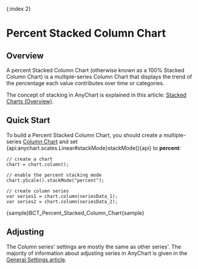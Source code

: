 {:index 2}
# Percent Stacked Column Chart

## Overview

A percent Stacked Column Chart (otherwise known as a 100% Stacked Column Chart) is a multiple-series Column Chart that displays the trend of the percentage each value contributes over time or categories.

The concept of stacking in AnyChart is explained in this article: [Stacked Charts (Overview)](../Overview).

## Quick Start

To build a Percent Stacked Column Chart, you should create a multiple-series [Column Chart](../../Column_Chart) and set {api:anychart.scales.Linear#stackMode}stackMode(){api} to **percent**:

```
// create a chart
chart = chart.column();

// enable the percent stacking mode
chart.yScale().stackMode("percent");

// create column series
var series1 = chart.column(seriesData_1);
var series2 = chart.column(seriesData_2);
```

{sample}BCT\_Percent\_Stacked\_Column\_Chart{sample}

## Adjusting

The Column series' settings are mostly the same as other series'. The majority of information about adjusting series in AnyChart is given in the [General Settings article](../../General_Settings).